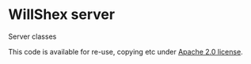 # WillShex server
Server classes

This code is available for re-use, copying etc under [Apache 2.0 license](http://www.apache.org/licenses/LICENSE-2.0).
